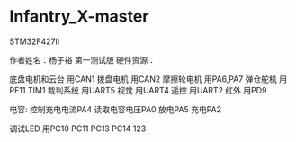 # Infantry_X-master
 STM32F427II

作者姓名：杨子裕
第一测试版
硬件资源：

底盘电机和云台  		用CAN1
拨盘电机           	 	用CAN2
摩擦轮电机         		用PA6,PA7
弹仓舵机            	用PE11 TIM1
裁判系统            	用UART5
视觉                   	用UART4
遥控	        		用UART2
红外 	        		用PD9

电容: 	       			控制充电电流PA4 
						读取电容电压PA0 
						放电PA5 
						充电PA2

调试LED            	用PC10 PC11 PC13 PC14
123